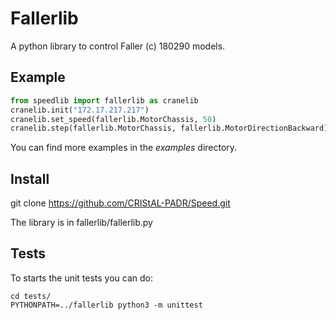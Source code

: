 # Fallerlib
A python library to control Faller (c) 180290 models. 

Example
-------
```python
from speedlib import fallerlib as cranelib
cranelib.init("172.17.217.217")
cranelib.set_speed(fallerlib.MotorChassis, 50)
cranelib.step(fallerlib.MotorChassis, fallerlib.MotorDirectionBackward)
```
You can find more examples in the *examples* directory.

Install
-------
git clone https://github.com/CRIStAL-PADR/Speed.git

The library is in fallerlib/fallerlib.py

Tests
-----
To starts the unit tests you can do:
```console
cd tests/
PYTHONPATH=../fallerlib python3 -m unittest
```


